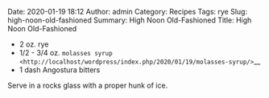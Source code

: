 Date: 2020-01-19 18:12
Author: admin
Category: Recipes
Tags: rye
Slug: high-noon-old-fashioned
Summary: High Noon Old-Fashioned
Title: High Noon Old-Fashioned

* 2 oz. rye
* 1/2 - 3/4 oz. `molasses syrup <http://localhost/wordpress/index.php/2020/01/19/molasses-syrup/>`__
* 1 dash Angostura bitters

Serve in a rocks glass with a proper hunk of ice.


